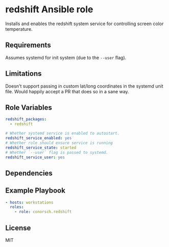 redshift Ansible role
=====================

Installs and enables the redshift system service
for controlling screen color temperature.

Requirements
------------

Assumes systemd for init system (due to the `--user` flag).

Limitations
-----------
Doesn't support passing in custom lat/long coordinates
in the systemd unit file. Would happily accept a PR
that does so in a sane way.

Role Variables
--------------

```yaml
redshift_packages:
  - redshift

# Whether systemd service is enabled to autostart.
redshift_service_enabled: yes
# Whether role should ensure service is running
redshift_service_state: started
# Whether `--user` flag is passed to systemd.
redshift_service_user: yes
```

Dependencies
------------

Example Playbook
----------------

```yaml
- hosts: workstations
  roles:
    - role: conorsch.redshift
```

License
-------

MIT
